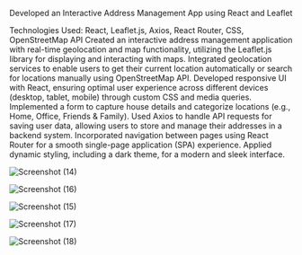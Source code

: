 Developed an Interactive Address Management App using React and Leaflet

Technologies Used: React, Leaflet.js, Axios, React Router, CSS, OpenStreetMap API
Created an interactive address management application with real-time geolocation and map functionality, utilizing the Leaflet.js library for displaying and interacting with maps.
Integrated geolocation services to enable users to get their current location automatically or search for locations manually using OpenStreetMap API.
Developed responsive UI with React, ensuring optimal user experience across different devices (desktop, tablet, mobile) through custom CSS and media queries.
Implemented a form to capture house details and categorize locations (e.g., Home, Office, Friends & Family).
Used Axios to handle API requests for saving user data, allowing users to store and manage their addresses in a backend system.
Incorporated navigation between pages using React Router for a smooth single-page application (SPA) experience.
Applied dynamic styling, including a dark theme, for a modern and sleek interface.


![Screenshot (14)](https://github.com/user-attachments/assets/4f2d2203-0194-4cbe-aa0c-4336d15b883e)

![Screenshot (16)](https://github.com/user-attachments/assets/a7e4b707-9fee-455b-b798-249dbea9926c)

![Screenshot (15)](https://github.com/user-attachments/assets/038b3593-14b7-4efc-a11e-121bd78af894)

![Screenshot (17)](https://github.com/user-attachments/assets/dbb032f4-7421-4f99-a91f-711b22c987e0)

![Screenshot (18)](https://github.com/user-attachments/assets/9b61af5b-32c6-46cc-8ca1-41696ae7c0b0)
